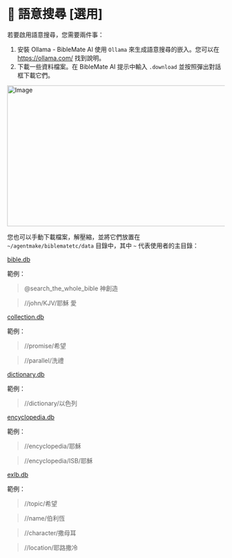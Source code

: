 # 🔎 語意搜尋 [選用]

若要啟用語意搜尋，您需要兩件事：

1. 安裝 Ollama - BibleMate AI 使用 `Ollama` 來生成語意搜尋的嵌入。您可以在 https://ollama.com/ 找到說明。
2. 下載一些資料檔案。在 BibleMate AI 提示中輸入 `.download` 並按照彈出對話框下載它們。

<img width="510" height="326" alt="Image" src="https://github.com/user-attachments/assets/ee05517f-1d48-47d1-85e8-5c134a646e03" />

您也可以手動下載檔案，解壓縮，並將它們放置在 `~/agentmake/biblematetc/data` 目錄中，其中 `~` 代表使用者的主目錄：

[bible.db](https://drive.google.com/file/d/1E6pDKfjUMhmMWjjazrg5ZcpH1RBD8qgW/view?usp=sharing)

範例：

> @search_the_whole_bible 神創造

> //john/KJV/耶穌 愛

[collection.db](https://drive.google.com/file/d/1y4txzRzXTBty0aYfFgkWfz5qlHERrA17/view?usp=sharing)

範例：

> //promise/希望

> //parallel/洗禮

[dictionary.db](https://drive.google.com/file/d/1UxDKGEQa7UEIJ6Ggknx13Yt8XNvo3Ld3/view?usp=sharing)

範例：

> //dictionary/以色列

[encyclopedia.db](https://drive.google.com/file/d/1NLUBepvFd9UDxoGQyQ-IohmySjjeis2-/view?usp=sharing)

範例：

> //encyclopedia/耶穌

> //encyclopedia/ISB/耶穌

[exlb.db](https://drive.google.com/file/d/1Hpo6iLSh5KzgR6IZ-c7KuML--A3nmP1-/view?usp=sharing)

範例：

> //topic/希望

> //name/伯利恆

> //character/撒母耳

> //location/耶路撒冷
